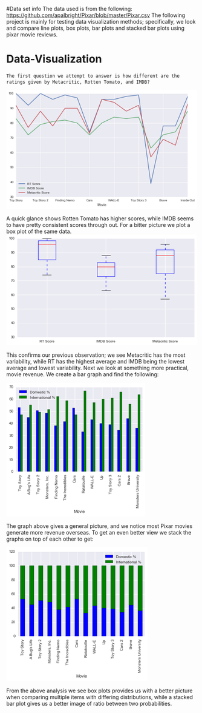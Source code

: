 #Data set info
The data used is from the following:
https://github.com/apalbright/Pixar/blob/master/Pixar.csv
The following project is mainly for testing data visualization methods; specifically, we look and compare line plots, box plots, bar plots and stacked bar plots using pixar movie reviews.  
# Data-Visualization


	The first question we attempt to answer is how different are the ratings given by Metacritic, Rotten Tomato, and IMDB?
![alt tag](https://github.com/allenlu95/Data-Visualization/blob/master/download%20(7).png)


A quick glance shows Rotten Tomato has higher scores, while IMDB seems to have pretty consistent scores through out. For a bitter picture we plot a box plot of the same data.
![alt tag](https://github.com/allenlu95/Data-Visualization/blob/master/download%20(8).png)



This confirms our previous observation; we see Metacritic has the most variability, while RT has the highest average and IMDB being the lowest average and lowest variability.
Next we look at something more practical, movie revenue. We create a bar graph and find the following:


![alt tag](https://github.com/allenlu95/Data-Visualization/blob/master/download%20(9).png)




The graph above gives a general picture, and we notice most Pixar movies generate more revenue overseas. To get an even better view we stack the graphs on top of each other to get:

![alt tag](https://github.com/allenlu95/Data-Visualization/blob/master/download%20(10).png)





From the above analysis we see box plots provides us with a better picture when comparing multiple items with differing distributions, while a stacked bar plot gives us a better image of ratio between two probabilities. 
